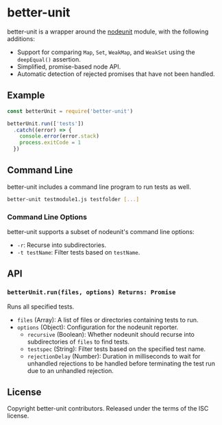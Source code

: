 # better-unit

better-unit is a wrapper around the [nodeunit](https://www.npmjs.com/package/nodeunit) module, with the following additions:

* Support for comparing `Map`, `Set`, `WeakMap`, and `WeakSet` using the `deepEqual()` assertion.
* Simplified, promise-based node API.
* Automatic detection of rejected promises that have not been handled.





## Example

```js
const betterUnit = require('better-unit')

betterUnit.run(['tests'])
  .catch((error) => {
    console.error(error.stack)
    process.exitCode = 1
  })
```




## Command Line

better-unit includes a command line program to run tests as well.

```sh
better-unit testmodule1.js testfolder [...]
```

### Command Line Options

better-unit supports a subset of nodeunit's command line options:

* `-r`: Recurse into subdirectories.
* `-t testName`: Filter tests based on `testName`.





## API

### `betterUnit.run(files, options) Returns: Promise`

Runs all specified tests.

* `files` (Array): A list of files or directories containing tests to run.
* `options` (Object): Configuration for the nodeunit reporter.
  * `recursive` (Boolean): Whether nodeunit should recurse into subdirectories of `files` to find tests.
  * `testspec` (String): Filter tests based on the specified test name.
  * `rejectionDelay` (Number): Duration in milliseconds to wait for unhandled rejections to be handled before terminating the test run due to an unhandled rejection.





## License

Copyright better-unit contributors.
Released under the terms of the ISC license.
